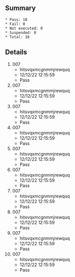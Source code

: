 ## Summary
	* Pass: 10
	* Fail: 0
	* Not executed: 0
	* Suspended: 0
	* Total: 10
## Details
1. 007
	* hitsvqxmcgnmmjrewquq
	* 12/12/22 12:15:59
	* Pass
2. 007
	* hitsvqxmcgnmmjrewquq
	* 12/12/22 12:15:59
	* Pass
3. 007
	* hitsvqxmcgnmmjrewquq
	* 12/12/22 12:15:59
	* Pass
4. 007
	* hitsvqxmcgnmmjrewquq
	* 12/12/22 12:15:59
	* Pass
5. 007
	* hitsvqxmcgnmmjrewquq
	* 12/12/22 12:15:59
	* Pass
6. 007
	* hitsvqxmcgnmmjrewquq
	* 12/12/22 12:15:59
	* Pass
7. 007
	* hitsvqxmcgnmmjrewquq
	* 12/12/22 12:15:59
	* Pass
8. 007
	* hitsvqxmcgnmmjrewquq
	* 12/12/22 12:15:59
	* Pass
9. 007
	* hitsvqxmcgnmmjrewquq
	* 12/12/22 12:15:59
	* Pass
10. 007
	* hitsvqxmcgnmmjrewquq
	* 12/12/22 12:15:59
	* Pass
